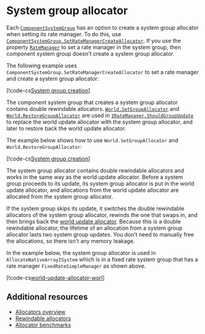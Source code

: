 # System group allocator

Each [`ComponentSystemGroup`](xref:Unity.Entities.ComponentSystemGroup) has an option to create a system group allocator when setting its rate manager. To do this, use [`ComponentSystemGroup.SetRateManagerCreateAllocator`](xref:Unity.Entities.ComponentSystemGroup.SetRateManagerCreateAllocator*). If you use the property [`RateManager`](xref:Unity.Entities.ComponentSystemGroup.RateManager*) to set a rate manager in the system group, then component system group doesn't create a system group allocator. 

The following example uses `ComponentSystemGroup.SetRateManagerCreateAllocator` to set a rate manager and create a system group allocator:

[!code-cs[System group creation](../DocCodeSamples.Tests/SystemGroupAllocatorExample.cs#create-allocator)]        

The component system group that creates a system group allocator contains double rewindable allocators. [`World.SetGroupAllocator`](xref:Unity.Entities.World.SetGroupAllocator*) and [`World.RestoreGroupAllocator`](xref:Unity.Entities.World.RestoreGroupAllocator*) are used in [`IRateManager.ShouldGroupUpdate`](xref:Unity.Entities.IRateManager.ShouldGroupUpdate*) to replace the world update allocator with the system group allocator, and later to restore back the world update allocator. 

The example below shows how to use `World.SetGroupAllocator` and `World.RestoreGroupAllocator`:

[!code-cs[System group creation](../DocCodeSamples.Tests/SystemGroupAllocatorExample.cs#group-allocator)]   

The system group allocator contains double rewindable allocators and works in the same way as the world update allocator. Before a system group proceeds to its update, its system group allocator is put in the world update allocator, and allocations from the world update allocator are allocated from the system group allocator. 

If the system group skips its update, it switches the double rewindable allocators of the system group allocator, rewinds the one that swaps in, and then brings back the [world update allocator](allocators-world-update.md). Because this is a double rewindable allocator, the lifetime of an allocation from a system group allocator lasts two system group updates. You don't need to manually free the allocations, so there isn't any memory leakage.

In the example below, the system group allocator is used in `AllocateNativeArrayISystem` which is in a fixed rate system group that has a rate manager `FixedRateSimpleManager` as shown above.

[!code-cs[world-update-allocator-worl](../Unity.Entities.Tests/AllocatorsCustomPrebuiltTests.cs#world-update-allocator-system-state)]

## Additional resources

* [Allocators overview](allocators-overview.md)
* [Rewindable allocators](https://docs.unity3d.com/Packages/com.unity.collections@latest/index.html?subfolder=/manual/allocator-rewindable.html)
* [Allocator benchmarks](https://docs.unity3d.com/Packages/com.unity.collections@latest/index.html?subfolder=/manual/allocator-benchmarks.html)